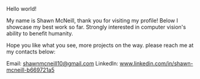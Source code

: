 
Hello world!

My name is Shawn McNeill, thank you for visiting my profile!
Below I showcase my best work so far.
Strongly interested in computer vision's ability to benefit humanity.


Hope you like what you see, more projects on the way. please reach me at my contacts below:

Email: shawnmcneill10@gmail.com
LinkedIn: www.linkedin.com/in/shawn-mcneill-b669721a5

<!---
mcshawn10/mcshawn10 is a ✨ special ✨ repository because its `README.md` (this file) appears on your GitHub profile.
You can click the Preview link to take a look at your changes.
--->
